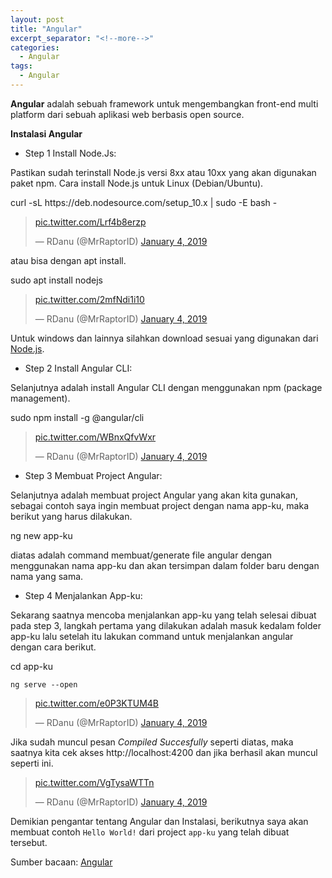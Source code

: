 ```yaml
---
layout: post
title: "Angular"
excerpt_separator: "<!--more-->"
categories:
  - Angular
tags:
  - Angular
---
```


**Angular** adalah sebuah framework untuk mengembangkan front-end multi platform dari sebuah aplikasi web berbasis open source.<!--more-->

**Instalasi Angular**

* Step 1 Install Node.Js:

Pastikan sudah terinstall Node.js versi 8xx atau 10xx yang akan digunakan paket npm.
Cara install Node.js untuk Linux (Debian/Ubuntu).

<p class="message">
	curl -sL https://deb.nodesource.com/setup_10.x | sudo -E bash -
</p>

<blockquote class="twitter-tweet" data-conversation="none" data-lang="en"><p lang="und" dir="ltr"><a href="https://t.co/Lrf4b8erzp">pic.twitter.com/Lrf4b8erzp</a></p>&mdash; RDanu (@MrRaptorID) <a href="https://twitter.com/MrRaptorID/status/1081335908727545857?ref_src=twsrc%5Etfw">January 4, 2019</a></blockquote>
<script async src="https://platform.twitter.com/widgets.js" charset="utf-8"></script>

atau bisa dengan apt install.

<p class="message">
	sudo apt install nodejs
</p>

<blockquote class="twitter-tweet" data-conversation="none" data-lang="en"><p lang="und" dir="ltr"><a href="https://t.co/2mfNdi1i10">pic.twitter.com/2mfNdi1i10</a></p>&mdash; RDanu (@MrRaptorID) <a href="https://twitter.com/MrRaptorID/status/1081335920794587136?ref_src=twsrc%5Etfw">January 4, 2019</a></blockquote>
<script async src="https://platform.twitter.com/widgets.js" charset="utf-8"></script>

Untuk windows dan lainnya silahkan download sesuai yang digunakan dari <a href="https://nodejs.org/en/">Node.js</a>.

* Step 2 Install Angular CLI:

Selanjutnya adalah install Angular CLI dengan menggunakan npm (package management).
<p class="message">
	sudo npm install -g @angular/cli
</p>

<blockquote class="twitter-tweet" data-conversation="none" data-lang="en"><p lang="und" dir="ltr"><a href="https://t.co/WBnxQfvWxr">pic.twitter.com/WBnxQfvWxr</a></p>&mdash; RDanu (@MrRaptorID) <a href="https://twitter.com/MrRaptorID/status/1081335928201723904?ref_src=twsrc%5Etfw">January 4, 2019</a></blockquote>
<script async src="https://platform.twitter.com/widgets.js" charset="utf-8"></script>

* Step 3 Membuat Project Angular:

Selanjutnya adalah membuat project Angular yang akan kita gunakan, sebagai contoh saya ingin membuat project dengan nama app-ku, maka berikut yang harus dilakukan.
<p class="message">
	ng new app-ku
</p>
diatas adalah command membuat/generate file angular dengan menggunakan nama app-ku dan akan tersimpan dalam folder baru dengan nama yang sama.

* Step 4 Menjalankan App-ku:

Sekarang saatnya mencoba menjalankan app-ku yang telah selesai dibuat pada step 3, langkah pertama yang dilakukan adalah masuk kedalam folder app-ku lalu setelah itu lakukan command untuk menjalankan angular dengan cara berikut.

<p class="message">
	cd app-ku

	ng serve --open
</p>

<blockquote class="twitter-tweet" data-conversation="none" data-lang="en"><p lang="und" dir="ltr"><a href="https://t.co/e0P3KTUM4B">pic.twitter.com/e0P3KTUM4B</a></p>&mdash; RDanu (@MrRaptorID) <a href="https://twitter.com/MrRaptorID/status/1081335938838495232?ref_src=twsrc%5Etfw">January 4, 2019</a></blockquote>
<script async src="https://platform.twitter.com/widgets.js" charset="utf-8"></script>


Jika sudah muncul pesan <em>Compiled Succesfully</em> seperti diatas, maka saatnya kita cek akses http://localhost:4200 dan jika berhasil akan muncul seperti ini.

<blockquote class="twitter-tweet" data-conversation="none" data-lang="en"><p lang="und" dir="ltr"><a href="https://t.co/VgTysaWTTn">pic.twitter.com/VgTysaWTTn</a></p>&mdash; RDanu (@MrRaptorID) <a href="https://twitter.com/MrRaptorID/status/1081336631070605312?ref_src=twsrc%5Etfw">January 4, 2019</a></blockquote>
<script async src="https://platform.twitter.com/widgets.js" charset="utf-8"></script>

Demikian pengantar tentang Angular dan Instalasi, berikutnya saya akan membuat contoh `Hello World!` dari project `app-ku` yang telah dibuat tersebut.

Sumber bacaan: <a href="https://angular.io">Angular</a>
